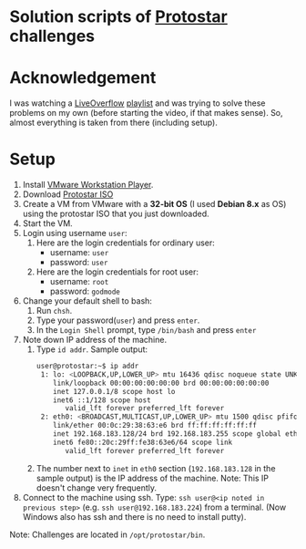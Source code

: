 # Solution scripts of [Protostar](https://exploit.education/protostar/) challenges

# Acknowledgement
I was watching a [LiveOverflow](https://www.youtube.com/channel/UClcE-kVhqyiHCcjYwcpfj9w) [playlist](https://www.youtube.com/playlist?list=PLhixgUqwRTjxglIswKp9mpkfPNfHkzyeN) and was trying to solve these problems on my own (before starting the video, if that makes sense). So, almost everything is taken from there (including setup).

# Setup
1. Install [VMware Workstation Player](https://www.vmware.com/in/products/workstation-player/workstation-player-evaluation.html).
2. Download [Protostar ISO](https://github.com/ExploitEducation/Protostar/releases/download/v2.0.0/exploit-exercises-protostar-2.iso)
3. Create a VM from VMware with a **32-bit OS** (I used **Debian 8.x** as OS) using the protostar ISO that you just downloaded.
4. Start the VM. 
5. Login using username `user`:
   1. Here are the login credentials for ordinary user:
      - username: `user`
      - password: `user`
   2. Here are the login credentials for root user:
      - username: `root`
      - password: `godmode`
6. Change your default shell to bash:
   1. Run `chsh`.
   2. Type your password(`user`) and press `enter`.
   3. In the `Login Shell` prompt, type `/bin/bash` and press `enter`
7. Note down IP address of the machine. 
   1. Type `id addr`. Sample output:
      ```bash
      user@protostar:~$ ip addr
       1: lo: <LOOPBACK,UP,LOWER_UP> mtu 16436 qdisc noqueue state UNKNOWN
          link/loopback 00:00:00:00:00:00 brd 00:00:00:00:00:00
          inet 127.0.0.1/8 scope host lo
          inet6 ::1/128 scope host
             valid_lft forever preferred_lft forever
       2: eth0: <BROADCAST,MULTICAST,UP,LOWER_UP> mtu 1500 qdisc pfifo_fast state UNKNOWN qlen 1000
          link/ether 00:0c:29:38:63:e6 brd ff:ff:ff:ff:ff:ff
          inet 192.168.183.128/24 brd 192.168.183.255 scope global eth0
          inet6 fe80::20c:29ff:fe38:63e6/64 scope link
             valid_lft forever preferred_lft forever
       ```
    2. The number next to `inet` in `eth0` section (`192.168.183.128` in the sample output) is the IP address of the machine.
    Note: This IP doesn't change very frequently.
8. Connect to the machine using ssh. Type: `ssh user@<ip noted in previous step>` (e.g. `ssh user@192.168.183.224`) from a terminal. (Now Windows also has ssh and there is no need to install putty).

Note: Challenges are located in `/opt/protostar/bin`.

